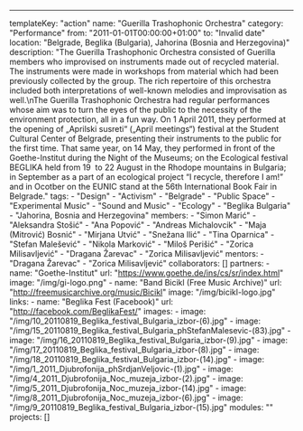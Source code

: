 ---
  templateKey: "action"
  name: "Guerilla Trashophonic Orchestra"
  category: "Performance"
  from: "2011-01-01T00:00:00+01:00"
  to: "Invalid date"
  location: "Belgrade, Beglika (Bulgaria), Jahorina (Bosnia and Herzegovina)"
  description: "The Guerilla Trashophonic Orchestra consisted of Guerilla members who improvised on instruments made out of recycled material. The instruments were made in workshops from material which had been previously collected by the group. The rich repertoire of this orchestra included both interpretations of well-known melodies and improvisation as well.\nThe Guerilla Trashophonic Orchestra had regular performances whose aim was to turn the eyes of the public to the necessity of the environment protection, all in a fun way. On 1 April 2011, they performed at the opening of „Aprilski susreti“ („April meetings“) festival at the Student Cultural Center of Belgrade, presenting their instruments to the public for the first time. That same year, on 14 May, they performed in front of the Goethe-Institut during the Night of the Museums; on the Ecological festival BEGLIKA held from 19  to 22 August in the Rhodope mountains in Bulgaria; in September as a part of an ecological project “I recycle, therefore I am!” and in Ocotber on the EUNIC stand at the 56th International Book Fair in Belgrade."
  tags: 
    - "Design"
    - "Activism"
    - "Belgrade"
    - "Public Space"
    - "Experimental Music"
    - "Sound and Music"
    - "Ecology"
    - "Beglika Bulgaria"
    - "Jahorina, Bosnia and Herzegovina"
  members: 
    - "Simon Marić"
    - "Aleksandra Stošić"
    - "Ana Popović"
    - "Andreas Michalovcik"
    - "Maja (Mitrović) Bosnić"
    - "Mirjana Utvić"
    - "Snežana Ilić"
    - "Tina Oparnica"
    - "Stefan Malešević"
    - "Nikola Marković"
    - "Miloš Perišić"
    - "Zorica Milisavljević"
    - "Dragana Žarevac"
    - "Zorica Milisavljević"
  mentors: 
    - "Dragana Žarevac"
    - "Zorica Milisavljević"
  collaborators: []
  partners: 
    - 
      name: "Goethe-Institut"
      url: "https://www.goethe.de/ins/cs/sr/index.html"
      image: "/img/gi-logo.png"
    - 
      name: "Band Bicikl (Free Music Archive)"
      url: "http://freemusicarchive.org/music/Bicikl"
      image: "/img/bicikl-logo.jpg"
  links: 
    - 
      name: "Beglika Fest (Facebook)"
      url: "http://facebook.com/BeglikaFest/"
  images: 
    - 
      image: "/img/10_20110819_Beglika_festival_Bulgaria_izbor-(6).jpg"
    - 
      image: "/img/15_20110819_Beglika_festival_Bulgaria_phStefanMalesevic-(83).jpg"
    - 
      image: "/img/16_20110819_Beglika_festival_Bulgaria_izbor-(9).jpg"
    - 
      image: "/img/17_20110819_Beglika_festival_Bulgaria_izbor-(8).jpg"
    - 
      image: "/img/18_20110819_Beglika_festival_Bulgaria_izbor-(14).jpg"
    - 
      image: "/img/1_2011_Djubrofonija_phSrdjanVeljovic-(1).jpg"
    - 
      image: "/img/4_2011_Djubrofonija_Noc_muzeja_izbor-(2).jpg"
    - 
      image: "/img/5_2011_Djubrofonija_Noc_muzeja_izbor-(14).jpg"
    - 
      image: "/img/8_2011_Djubrofonija_Noc_muzeja_izbor-(6).jpg"
    - 
      image: "/img/9_20110819_Beglika_festival_Bulgaria_izbor-(15).jpg"
  modules: ""
  projects: []
